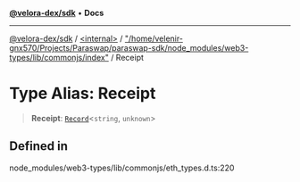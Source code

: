 [**@velora-dex/sdk**](../../../../README.md) • **Docs**

***

[@velora-dex/sdk](../../../../globals.md) / [\<internal\>](../../../README.md) / ["/home/velenir-gnx570/Projects/Paraswap/paraswap-sdk/node\_modules/web3-types/lib/commonjs/index"](../README.md) / Receipt

# Type Alias: Receipt

> **Receipt**: [`Record`](../../../type-aliases/Record.md)\<`string`, `unknown`\>

## Defined in

node\_modules/web3-types/lib/commonjs/eth\_types.d.ts:220

